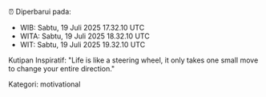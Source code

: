 ⏰ Diperbarui pada:
- WIB: Sabtu, 19 Juli 2025 17.32.10 UTC
- WITA: Sabtu, 19 Juli 2025 18.32.10 UTC
- WIT: Sabtu, 19 Juli 2025 19.32.10 UTC

Kutipan Inspiratif:
"Life is like a steering wheel, it only takes one small move to change your entire direction."


Kategori: motivational

